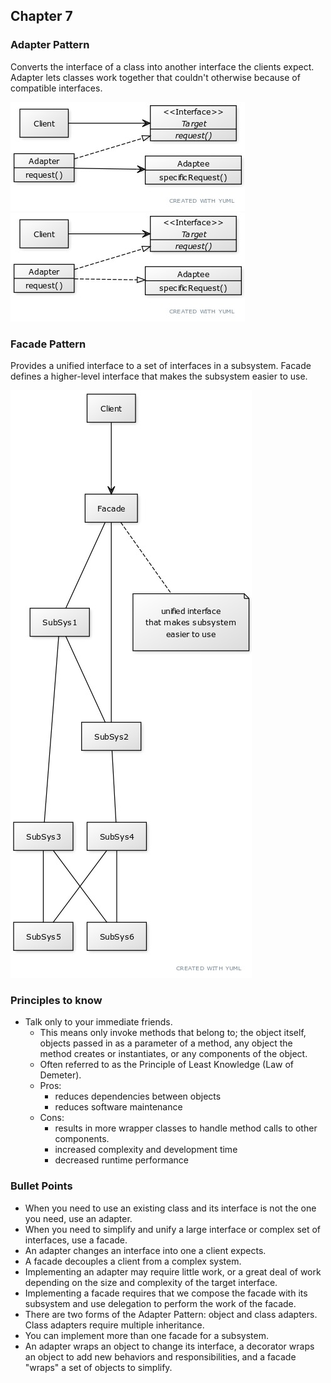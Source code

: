 ## Chapter 7

### Adapter Pattern
Converts the interface of a class into another interface the clients expect.
Adapter lets classes work together that couldn't otherwise because of compatible
interfaces.

![Object Adapter](./obj_adapter.jpg)
![Class Adapter](./class_adapter.jpg)

### Facade Pattern
Provides a unified interface to a set of interfaces in a subsystem. Facade defines
a higher-level interface that makes the subsystem easier to use.

![](./facade.jpg)

### Principles to know
- Talk only to your immediate friends.
    - This means only invoke methods that belong to; the object itself, objects
      passed in as a parameter of a method, any object the method creates or
      instantiates, or any components of the object.
    - Often referred to as the Principle of Least Knowledge (Law of Demeter).
    - Pros:
        - reduces dependencies between objects
        - reduces software maintenance
    - Cons:
        - results in more wrapper classes to handle method calls to other components.
        - increased complexity and development time
        - decreased runtime performance

### Bullet Points
- When you need to use an existing class and its interface is not the one you need,
  use an adapter.
- When you need to simplify and unify a large interface or complex set of interfaces,
  use a facade.
- An adapter changes an interface into one a client expects.
- A facade decouples a client from a complex system.
- Implementing an adapter may require little work, or a great deal of work depending
  on the size and complexity of the target interface.
- Implementing a facade requires that we compose the facade with its subsystem and
  use delegation to perform the work of the facade.
- There are two forms of the Adapter Pattern: object and class adapters. Class
  adapters require multiple inheritance.
- You can implement more than one facade for a subsystem.
- An adapter wraps an object to change its interface, a decorator wraps an object
  to add new behaviors and responsibilities, and a facade "wraps" a set of objects
  to simplify.
